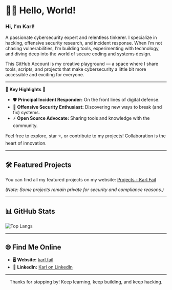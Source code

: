 <div align="">  
 <h1 align="">👨‍💻 Hello, World!</h1>
</div>

<div align="">
<h3 align="">Hi, I’m Karl!</h3>
<p>
A passionate cybersecurity expert and relentless tinkerer. I specialize in hacking, offensive security research, and incident response. When I’m not chasing vulnerabilities, I’m building tools, experimenting with technology, and diving deep into the world of secure coding and systems design.
</p>

<p>
This GitHub Account is my creative playground — a space where I share tools, scripts, and projects that make cybersecurity a little bit more accessible and exciting for everyone.
</p>

---

🌟 **Key Highlights** 🌟  
- 🛡️ **Principal Incident Responder:** On the front lines of digital defense.  
- 🔐 **Offensive Security Enthusiast:** Discovering new ways to break (and fix) systems.  
- ⚡ **Open Source Advocate:** Sharing tools and knowledge with the community.  

Feel free to explore, star ⭐, or contribute to my projects! Collaboration is the heart of innovation.  
</div>

---

## 🛠️ Featured Projects

You can find all my featured projects on my website: [Projects - Karl.Fail](https://karl.fail/projects/?mtm_campaign=github&mtm_kwd=profile-projects)

_(Note: Some projects remain private for security and compliance reasons.)_

---

## 📊 GitHub Stats

<div align="">

![Top Langs](https://github-readme-stats.vercel.app/api/top-langs/?username=stasonjatham&layout=compact&theme=radical)  

</div>

---

## 🌐 Find Me Online

- 🖥️ **Website:** [karl.fail](https://karl.fail/?mtm_campaign=github&mtm_kwd=profile)
- 💼 **LinkedIn:** [Karl on LinkedIn](https://evil.fail/linkedin)

---

<div align="center">
Thanks for stopping by! Keep learning, keep building, and keep hacking.  
</div>
